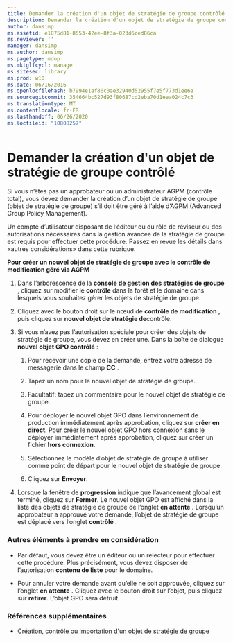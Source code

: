 ```yaml
---
title: Demander la création d'un objet de stratégie de groupe contrôlé
description: Demander la création d'un objet de stratégie de groupe contrôlé
author: dansimp
ms.assetid: e1875d81-8553-42ee-8f3a-023d6ced86ca
ms.reviewer: ''
manager: dansimp
ms.author: dansimp
ms.pagetype: mdop
ms.mktglfcycl: manage
ms.sitesec: library
ms.prod: w10
ms.date: 06/16/2016
ms.openlocfilehash: b7994e1af80c0ae32940d52955f7e5f773d1ee6a
ms.sourcegitcommit: 354664bc527d93f80687cd2eba70d1eea024c7c3
ms.translationtype: MT
ms.contentlocale: fr-FR
ms.lasthandoff: 06/26/2020
ms.locfileid: "10808257"
---
```

# Demander la création d'un objet de stratégie de groupe contrôlé


Si vous n’êtes pas un approbateur ou un administrateur AGPM (contrôle total), vous devez demander la création d’un objet de stratégie de groupe (objet de stratégie de groupe) s’il doit être géré à l’aide d’AGPM (Advanced Group Policy Management).

Un compte d’utilisateur disposant de l’éditeur ou du rôle de réviseur ou des autorisations nécessaires dans la gestion avancée de la stratégie de groupe est requis pour effectuer cette procédure. Passez en revue les détails dans «autres considérations» dans cette rubrique.

**Pour créer un nouvel objet de stratégie de groupe avec le contrôle de modification géré via AGPM**

1.  Dans l’arborescence de la **console de gestion des stratégies de groupe** , cliquez sur modifier le **contrôle** dans la forêt et le domaine dans lesquels vous souhaitez gérer les objets de stratégie de groupe.

2.  Cliquez avec le bouton droit sur le nœud de **contrôle de modification** , puis cliquez sur **nouvel objet de stratégie de**contrôle.

3.  Si vous n’avez pas l’autorisation spéciale pour créer des objets de stratégie de groupe, vous devez en créer une. Dans la boîte de dialogue **nouvel objet GPO contrôlé** :

    1.  Pour recevoir une copie de la demande, entrez votre adresse de messagerie dans le champ **CC** .

    2.  Tapez un nom pour le nouvel objet de stratégie de groupe.

    3.  Facultatif: tapez un commentaire pour le nouvel objet de stratégie de groupe.

    4.  Pour déployer le nouvel objet GPO dans l’environnement de production immédiatement après approbation, cliquez sur **créer en direct**. Pour créer le nouvel objet GPO hors connexion sans le déployer immédiatement après approbation, cliquez sur créer un fichier **hors connexion**.

    5.  Sélectionnez le modèle d’objet de stratégie de groupe à utiliser comme point de départ pour le nouvel objet de stratégie de groupe.

    6.  Cliquez sur **Envoyer**.

4.  Lorsque la fenêtre de **progression** indique que l’avancement global est terminé, cliquez sur **Fermer**. Le nouvel objet GPO est affiché dans la liste des objets de stratégie de groupe de l’onglet **en attente** . Lorsqu’un approbateur a approuvé votre demande, l’objet de stratégie de groupe est déplacé vers l’onglet **contrôlé** .

### Autres éléments à prendre en considération

-   Par défaut, vous devez être un éditeur ou un relecteur pour effectuer cette procédure. Plus précisément, vous devez disposer de l’autorisation **contenu de liste** pour le domaine.

-   Pour annuler votre demande avant qu’elle ne soit approuvée, cliquez sur l’onglet **en attente** . Cliquez avec le bouton droit sur l’objet, puis cliquez sur **retirer**. L’objet GPO sera détruit.

### Références supplémentaires

-   [Création, contrôle ou importation d'un objet de stratégie de groupe](creating-controlling-or-importing-a-gpo-editor.md)

 

 





